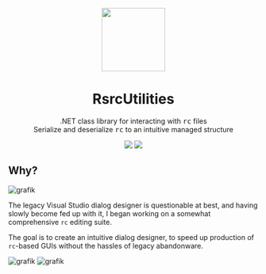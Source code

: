 <p align="center">
  <img width="128" align="center" src="https://user-images.githubusercontent.com/48759429/219858139-55582cd0-d03b-485b-959a-ba49db4a6498.png">
</p>

<h1 align="center">
  RsrcUtilities
</h1>
<p align="center">
  .NET class library for interacting with <tt>rc</tt> files
  <br>
  Serialize and deserialize <tt>rc</tt> to an intuitive managed structure
</p>
<p align="center">
    <img src="https://img.shields.io/badge/Serialization-Supported-green?style=for-the-badge"/>
    <img src="https://img.shields.io/badge/Deserialization-WIP-red?style=for-the-badge"/>
</p>

<!-- ![Untitled Diagram drawio](https://user-images.githubusercontent.com/48759429/219862142-1b938737-050a-45c5-83aa-bc5762e1df70.svg) -->


## Why?
![grafik](https://user-images.githubusercontent.com/48759429/219459576-102236e1-b8fe-4f2f-a460-5ce03d092852.png)

The legacy Visual Studio dialog designer is questionable at best, and having slowly become fed up with it, I began working on a somewhat comprehensive `rc` editing suite. 

The goal is to create an intuitive dialog designer, to speed up production of `rc`-based GUIs without the hassles of legacy abandonware.


![grafik](https://user-images.githubusercontent.com/48759429/221355392-01f1b5d0-7754-44e1-b187-a919c54c5ed7.png)
![grafik](https://user-images.githubusercontent.com/48759429/221355412-f87fac0b-a55f-4518-abc2-a0e550fff0c9.png)
